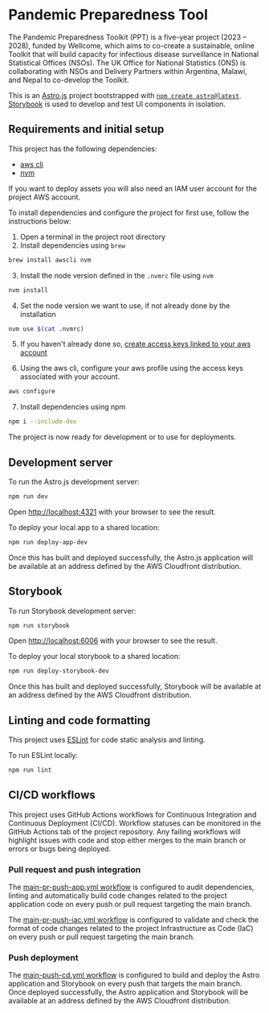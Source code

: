 # Pandemic Preparedness Tool

The Pandemic Preparedness Toolkit (PPT) is a five-year project (2023 – 2028), funded by Wellcome, which aims to co-create a sustainable, online Toolkit that will build capacity for infectious disease surveillance in National Statistical Offices (NSOs). The UK Office for National Statistics (ONS) is collaborating with NSOs and Delivery Partners within Argentina, Malawi, and Nepal to co-develop the Toolkit.

This is an [Astro.js](https://astro.build/) project bootstrapped with [`npm create astro@latest`](https://docs.astro.build/en/tutorial/1-setup/2/). [Storybook](https://storybook.js.org/docs/get-started/frameworks/react-vite) is used to develop and test UI components in isolation.

## Requirements and initial setup

This project has the following dependencies:

- [aws cli](https://aws.amazon.com/cli/)
- [nvm](https://github.com/nvm-sh/nvm)

If you want to deploy assets you will also need an IAM user account for the project AWS account.

To install dependencies and configure the project for first use, follow the instructions below:

1. Open a terminal in the project root directory
2. Install dependencies using `brew`

```bash
brew install awscli nvm
```

3. Install the node version defined in the `.nvmrc` file using `nvm`

```bash
nvm install
```

4. Set the node version we want to use, if not already done by the installation

```bash
nvm use $(cat .nvmrc)
```

5. If you haven't already done so, [create access keys linked to your aws account](https://docs.aws.amazon.com/IAM/latest/UserGuide/access-key-self-managed.html)

6. Using the aws cli, configure your aws profile using the access keys associated with your account.

```bash
aws configure
```

7. Install dependencies using npm

```bash
npm i --include-dev
```

The project is now ready for development or to use for deployments.

## Development server

To run the Astro.js development server:

```bash
npm run dev
```

Open [http://localhost:4321](http://localhost:4321) with your browser to see the result.

To deploy your local app to a shared location:

```bash
npm run deploy-app-dev
```

Once this has built and deployed successfully, the Astro.js application will be available at an address defined by the AWS Cloudfront distribution.

## Storybook

To run Storybook development server:

```bash
npm run storybook
```

Open [http://localhost:6006](http://localhost:6006) with your browser to see the result.

To deploy your local storybook to a shared location:

```bash
npm run deploy-storybook-dev
```

Once this has built and deployed successfully, Storybook will be available at an address defined by the AWS Cloudfront distribution.

## Linting and code formatting

This project uses [ESLint](https://eslint.org/) for code static analysis and linting.

To run ESLint locally:

```bash
npm run lint
```

## CI/CD workflows

This project uses GitHub Actions workflows for Continuous Integration and Continuous Deployment (CI/CD). Workflow statuses can be monitored in the GitHub Actions tab of the project repository. Any failing workflows will highlight issues with code and stop either merges to the main branch or errors or bugs being deployed.

### Pull request and push integration

The [main-pr-push-app.yml workflow](./.github/workflows/main-pr-push-app.yml) is configured to audit dependencies, linting and automatically build code changes related to the project application code on every push or pull request targeting the main branch.

The [main-pr-push-iac.yml workflow](./.github/workflows/main-pr-push-iac.yml) is configured to validate and check the format of code changes related to the project Infrastructure as Code (IaC) on every push or pull request targeting the main branch.

### Push deployment

The [main-push-cd.yml workflow](./.github/workflows/main-push-cd.yml) is configured to build and deploy the Astro application and Storybook on every push that targets the main branch. Once deployed successfully, the Astro application and Storybook will be available at an address defined by the AWS Cloudfront distribution.
